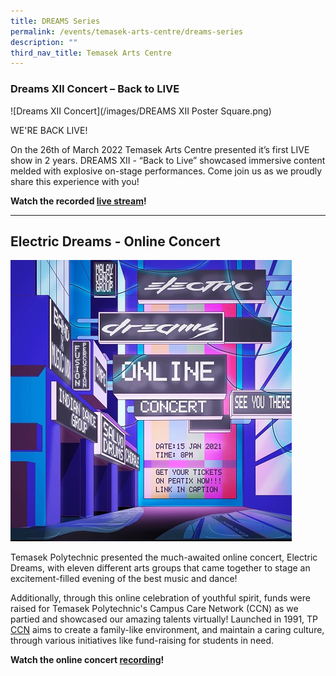 ```yaml
---
title: DREAMS Series
permalink: /events/temasek-arts-centre/dreams-series
description: ""
third_nav_title: Temasek Arts Centre
---
```

### Dreams XII Concert – Back to LIVE
![Dreams XII Concert](/images/DREAMS XII Poster Square.png)

WE'RE BACK LIVE! 

On the 26th of March 2022 Temasek Arts Centre presented it’s first LIVE show in 2 years. DREAMS XII - “Back to Live” showcased immersive content melded with explosive on-stage performances. Come join us as we proudly share this experience with you!

**Watch the recorded [live stream](https://youtu.be/wvFZFKfBUUE)!**

---
## Electric Dreams - Online Concert
![ElectricDreams](/images/BeEntertained-ElectricDreams1.jpg)

Temasek Polytechnic presented the much-awaited online concert, Electric Dreams, with eleven different arts groups that came together to stage an excitement-filled evening of the best music and dance!

Additionally, through this online celebration of youthful spirit, funds were raised for Temasek Polytechnic's Campus Care Network (CCN) as we partied and showcased our amazing talents virtually! Launched in 1991, TP [CCN](/be-caring/campus-care-network/) aims to create a family-like environment, and maintain a caring culture, through various initiatives like fund-raising for students in need.

**Watch the online concert [recording](https://www.youtube.com/watch?v=afTmefWjtiY&feature=youtu.be)!**